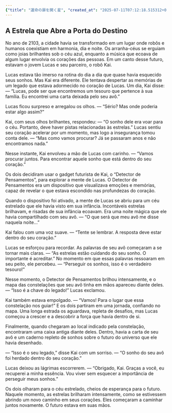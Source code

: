 ```yaml
---
{"title": "運命の扉を開く星", "created_at": "2025-07-11T07:12:18.515312+09:00", "pattern_id": 2, "pattern_name": "隠れ継承者型", "year": 2103}
---
```


## A Estrela que Abre a Porta do Destino

No ano de 2103, a cidade havia se transformado em um lugar onde robôs e humanos coexistiam em harmonia, dia e noite. Os arranha-céus se erguiam como joias brilhantes sob o céu azul, enquanto a música que ecoava de algum lugar envolvia os corações das pessoas. Em um canto desse futuro, estavam o jovem Lucas e seu parceiro, o robô Kai.

Lucas estava tão imerso na rotina do dia a dia que quase havia esquecido seus sonhos. Mas Kai era diferente. Ele tentava despertar as memórias de um legado que estava adormecido no coração de Lucas. Um dia, Kai disse: — “Lucas, pode ser que encontremos um tesouro que pertence à sua família. Eu encontrei uma carta deixada pelo seu avô.”

Lucas ficou surpreso e arregalou os olhos. — “Sério? Mas onde poderia estar algo assim?”

Kai, com seus olhos brilhantes, respondeu: — “O sonho dele era voar para o céu. Portanto, deve haver pistas relacionadas às estrelas.” Lucas sentiu seu coração acelerar por um momento, mas logo a insegurança tomou conta dele. — “Mas como vamos procurar? Já se passaram anos e não encontramos nada.”

Nesse instante, Kai envolveu a mão de Lucas com carinho. — “Vamos procurar juntos. Para encontrar aquele sonho que está dentro do seu coração.”

Os dois decidiram usar o gadget futurista de Kai, o “Detector de Pensamentos”, para explorar a mente de Lucas. O Detector de Pensamentos era um dispositivo que visualizava emoções e memórias, capaz de revelar o que estava escondido nas profundezas do coração.

Quando o dispositivo foi ativado, a mente de Lucas se abriu para um céu estrelado que ele havia visto em sua infância. Incontáveis estrelas brilhavam, e risadas de sua infância ecoavam. Era uma noite mágica que ele havia compartilhado com seu avô. — “O que será que meu avô me disse naquela noite...”

Kai falou com uma voz suave. — “Tente se lembrar. A resposta deve estar dentro do seu coração.”

Lucas se esforçou para recordar. As palavras de seu avô começaram a se tornar mais claras. — “As estrelas estão cuidando do seu sonho. O importante é acreditar.” No momento em que essas palavras ressoaram em seu peito, ele percebeu. — “Perseguir os sonhos, isso é o verdadeiro tesouro!”

Nesse momento, o Detector de Pensamentos brilhou intensamente, e o mapa das constelações que seu avô tinha em mãos apareceu diante deles. — “Isso é a chave do legado!” Lucas exclamou.

Kai também estava empolgado. — “Vamos! Para o lugar que essa constelação nos guiar!” E os dois partiram em uma jornada, confiando no mapa. Uma longa estrada os aguardava, repleta de desafios, mas Lucas começou a crescer e a descobrir a força que havia dentro de si.

Finalmente, quando chegaram ao local indicado pela constelação, encontraram uma caixa antiga diante deles. Dentro, havia a carta de seu avô e um caderno repleto de sonhos sobre o futuro do universo que ele havia desenhado.

— “Isso é o seu legado,” disse Kai com um sorriso. — “O sonho do seu avô foi herdado dentro do seu coração.”

Lucas deixou as lágrimas escorrerem. — “Obrigado, Kai. Graças a você, eu recuperei a minha essência. Vou viver sem esquecer a importância de perseguir meus sonhos.”

Os dois olharam para o céu estrelado, cheios de esperança para o futuro. Naquele momento, as estrelas brilharam intensamente, como se estivessem abrindo um novo caminho em seus corações. Eles começaram a caminhar juntos novamente. O futuro estava em suas mãos.
